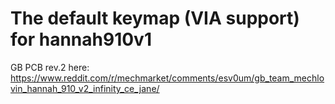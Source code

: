 # The default keymap (VIA support) for hannah910v1
GB PCB rev.2 here: https://www.reddit.com/r/mechmarket/comments/esv0um/gb_team_mechlovin_hannah_910_v2_infinity_ce_jane/